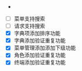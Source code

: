 - 
- [ ] 菜单支持搜索
- [ ] 请求支持搜索
- [x] 字典项添加排序功能
- [x] 字典添加验证重复功能
- [x] 菜单管理添加添加下级功能
- [x] 角色添加验证重复功能
- [x] 终端添加验证重复功能